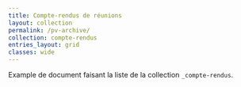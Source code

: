 ```yaml
---
title: Compte-rendus de réunions
layout: collection
permalink: /pv-archive/
collection: compte-rendus
entries_layout: grid
classes: wide
---
```


Example de document faisant la liste de la collection `_compte-rendus`.

